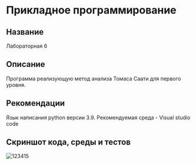 # Прикладное программирование
## Название
Лабораторная 6
## Описание
Программа реализующую метод анализа Томаса Саати для первого уровня.
## Рекомендации
Язык написания python версии 3.9. Рекомендуемая среда - Visual studio code
## Скриншот кода, среды и тестов
![123415](https://user-images.githubusercontent.com/113243115/199195227-504830a2-9899-4cf6-a212-519dea337d2b.jpg)
